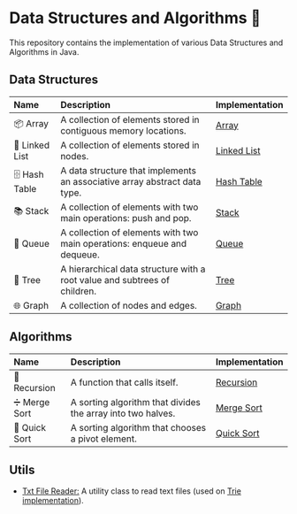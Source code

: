 # Data Structures and Algorithms 🧠

This repository contains the implementation of various Data Structures and Algorithms in Java.

## Data Structures

| Name           | Description                                                               | Implementation                                           |
|:---------------|:--------------------------------------------------------------------------|:---------------------------------------------------------|
| 📦 Array       | A collection of elements stored in contiguous memory locations.           | [Array](./src/main/java/murilo/barbosa/array)            |
| 🔗 Linked List | A collection of elements stored in nodes.                                 | [Linked List](./src/main/java/murilo/barbosa/linkedlist) |
| 🗄️ Hash Table | A data structure that implements an associative array abstract data type. | [Hash Table](./src/main/java/murilo/barbosa/hashtable)   |
| 📚 Stack       | A collection of elements with two main operations: push and pop.          | [Stack](./src/main/java/murilo/barbosa/stack/and/queue)  |
| 🚶 Queue       | A collection of elements with two main operations: enqueue and dequeue.   | [Queue](./src/main/java/murilo/barbosa/stack/and/queue)  |
| 🌴 Tree        | A hierarchical data structure with a root value and subtrees of children. | [Tree](./src/main/java/murilo/barbosa/tree)              |
| 🌐 Graph       | A collection of nodes and edges.                                          | [Graph](./src/main/java/murilo/barbosa/graph)            |

## Algorithms

| Name          | Description                                                 | Implementation                                                      |
|:--------------|:------------------------------------------------------------|:--------------------------------------------------------------------|
| 🧠 Recursion  | A function that calls itself.                               | [Recursion](./src/main/java/murilo/barbosa/recursion)               |
| ➗ Merge Sort  | A sorting algorithm that divides the array into two halves. | [Merge Sort](./src/main/java/murilo/barbosa/sorting/MergeSort.java) |
| 🧮 Quick Sort | A sorting algorithm that chooses a pivot element.           | [Quick Sort](./src/main/java/murilo/barbosa/sorting/QuickSort.java) |

## Utils

- [Txt File Reader:](./src/main/java/murilo/barbosa/utils/TxtReader.java) A utility class to read
  text files (used on [Trie implementation](./src/main/java/murilo/barbosa/tree/Trie.java)).
